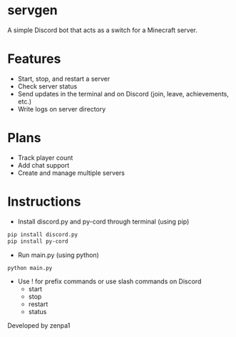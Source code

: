 # servgen
A simple Discord bot that acts as a switch for a Minecraft server.

# Features
- Start, stop, and restart a server
- Check server status
- Send updates in the terminal and on Discord (join, leave, achievements, etc.)
- Write logs on server directory

# Plans
- Track player count
- Add chat support
- Create and manage multiple servers

# Instructions
- Install discord.py and py-cord through terminal (using pip)
```bash
pip install discord.py  
pip install py-cord
```
- Run main.py (using python)
```python
python main.py
```
- Use ! for prefix commands or use slash commands on Discord
  - start
  - stop
  - restart
  - status

Developed by zenpa1
